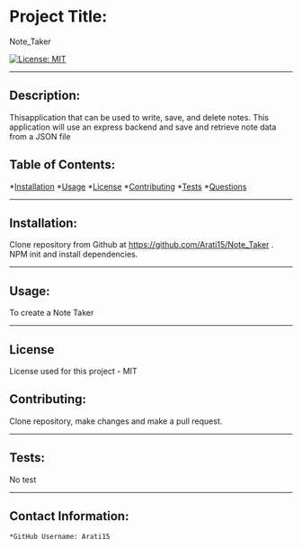 # Project Title: 

  Note_Taker

  [![License: MIT](https://img.shields.io/badge/License-MIT-yellow.svg)](https://opensource.org/licenses/MIT)
  
---

  ## Description:
   Thisapplication that can be used to write, save, and delete notes. This application will use an express backend and save and retrieve note data from a JSON file


  ## Table of Contents:
  *[Installation](#Installation) 
  *[Usage](#Usage)
  *[License](#License)
  *[Contributing](#Contribution)
  *[Tests](#Tests) 
  *[Questions](#Contact-Information)

---

  ## Installation:

  Clone repository from Github at https://github.com/Arati15/Note_Taker . NPM init and install dependencies.

---

  ## Usage:

  To create  a Note Taker

---

  ## License
  License used for this project - MIT
    

  ## Contributing:

  Clone repository, make changes and make a pull request.

---

  ## Tests:
  No test

---

  ## Contact Information:
    *GitHub Username: Arati15
    
  